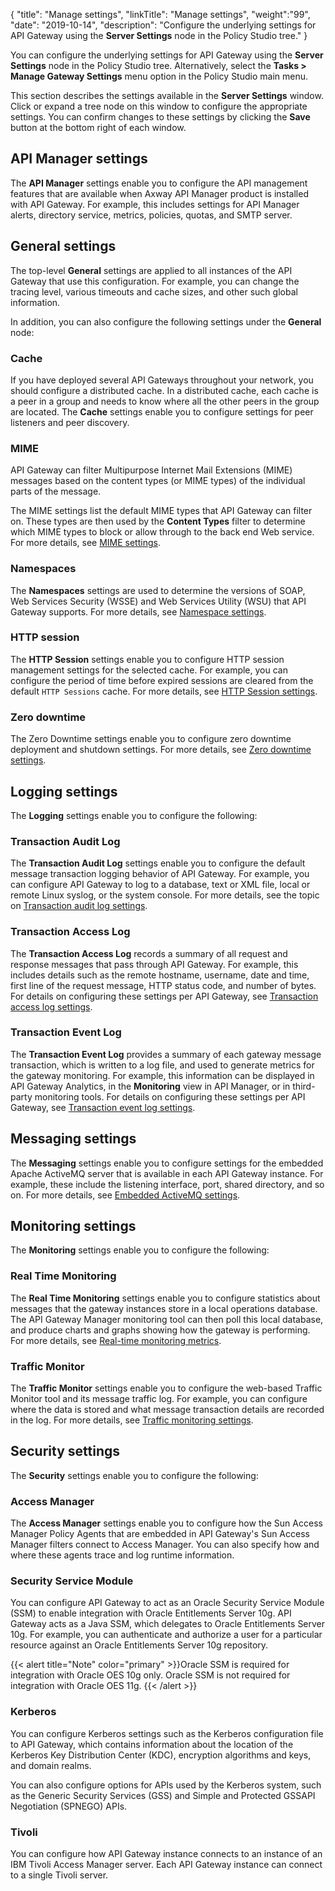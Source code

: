 {
"title": "Manage settings",
"linkTitle": "Manage settings",
"weight":"99",
"date": "2019-10-14",
"description": "Configure the underlying settings for API Gateway using the **Server Settings** node in the Policy Studio tree."
}

You can configure the underlying settings for API Gateway using the **Server Settings** node in the Policy Studio tree. Alternatively, select the **Tasks > Manage Gateway Settings** menu option in the Policy Studio main menu.

This section describes the settings available in the **Server Settings** window. Click or expand a tree node on this window to configure the appropriate settings. You can confirm changes to these settings by clicking the **Save** button at the bottom right of each window.

## API Manager settings

The **API Manager**
settings enable you to configure the API management features that are available when Axway API Manager product is installed with API Gateway. For example, this includes settings for API Manager alerts, directory service, metrics, policies, quotas, and SMTP server.

## General settings

The top-level **General** settings are applied to all instances of the API Gateway that use this configuration. For example, you can change the tracing level, various timeouts and cache sizes, and other such global information.

In addition, you can also configure the following settings under the **General** node:

### Cache

If you have deployed several API Gateways throughout your network, you should configure a distributed cache. In a distributed cache, each cache is a peer in a group and needs to know where all the other peers in the group are located. The **Cache** settings enable you to configure settings for peer listeners and peer discovery. 

### MIME

API Gateway can filter Multipurpose Internet Mail Extensions (MIME) messages based on the content types (or MIME types) of the individual parts of the message.

The MIME settings list the default MIME types that API Gateway can filter on. These types are then used by the **Content Types**
filter to determine which MIME types to block or allow through to the back end Web service. For more details, see [MIME settings](/docs/apigtw_ref/additional_settings#mime-settings).

### Namespaces

The **Namespaces** settings are used to determine the versions of SOAP, Web Services Security (WSSE) and Web Services Utility (WSU) that API Gateway supports. For more details, see [Namespace settings](/docs/apigtw_ref/additional_settings#namespace-settings).

### HTTP session

The **HTTP Session** settings enable you to configure HTTP session management settings for the selected cache. For example, you can configure the period of time before expired sessions are cleared from the default `HTTP Sessions` cache. For more details, see [HTTP Session settings](/docs/apigtw_ref/additional_settings#http-session-settings).

### Zero downtime

The Zero Downtime settings enable you to configure zero downtime deployment and shutdown settings. For more details, see [Zero downtime settings](/docs/apigtw_ref/additional_settings#zero-downtime-settings).

## Logging settings

The **Logging** settings enable you to configure the following:

### Transaction Audit Log

The **Transaction Audit Log**
settings enable you to configure the default message transaction logging behavior of API Gateway. For example, you can configure API Gateway to log to a database, text or XML file, local or remote Linux syslog, or the system console. For more details, see the topic on [Transaction audit log settings](/docs/apigtw_ref/log_global_settings/).

### Transaction Access Log

The **Transaction Access Log**
records a summary of all request and response messages that pass through API Gateway. For example, this includes details such as the remote hostname, username, date and time, first line of the request message, HTTP status code, and number of bytes. For details on configuring these settings per API Gateway, see [Transaction access log settings](/docs/apigtw_ref/log_global_settings/#transaction-access-log-settings).

### Transaction Event Log

The **Transaction Event Log** provides a summary of each gateway message transaction, which is written to a log file, and used to generate metrics for the gateway monitoring. For example, this information can be displayed in API Gateway Analytics, in the **Monitoring** view in API Manager, or in third-party monitoring tools. For details on configuring these settings per API Gateway, see [Transaction event log settings](/docs/apigtw_ref/log_global_settings#transaction-event-log-settings).

## Messaging settings

The **Messaging** settings enable you to configure settings for the embedded Apache ActiveMQ server that is available in each API Gateway instance. For example, these include the listening interface, port, shared directory, and so on. For more details, see [Embedded ActiveMQ settings](/docs/apigtw_ref/general_activemq_settings).

## Monitoring settings

The **Monitoring** settings enable you to configure the following:

### Real Time Monitoring

The **Real Time Monitoring** settings enable you to configure statistics about messages that the gateway instances store in a local operations database. The API Gateway Manager monitoring tool can then poll this local database, and produce charts and graphs showing how the gateway is performing. For more details, see [Real-time monitoring metrics](/docs/apigtw_ref/monitor_traffic_events_metrics#real-time-monitoring-metrics).

### Traffic Monitor

The **Traffic Monitor** settings enable you to configure the web-based Traffic Monitor tool and its message traffic log. For example, you can configure where the data is stored and what message transaction details are recorded in the log. For more details, see [Traffic monitoring settings](/docs/apigtw_ref/monitor_traffic_events_metrics#traffic-monitoring-settings).

## Security settings

The **Security** settings enable you to configure the following:

### Access Manager

The **Access Manager** settings enable you to configure how the Sun Access Manager Policy Agents that are embedded in API Gateway's Sun Access Manager filters connect to Access Manager. You can also specify how and where these agents trace and log runtime information.

### Security Service Module

You can configure API Gateway to act as an Oracle Security Service Module (SSM) to enable integration with Oracle Entitlements Server 10g. API Gateway acts as a Java SSM, which delegates to Oracle Entitlements Server 10g. For example, you can authenticate and authorize a user for a particular resource against an Oracle Entitlements Server 10g repository.

{{< alert title="Note" color="primary" >}}Oracle SSM is required for integration with Oracle OES 10g only. Oracle SSM is not required for integration with Oracle OES 11g. {{< /alert >}}

### Kerberos

You can configure Kerberos settings such as the Kerberos configuration file to API Gateway, which contains information about the location of the Kerberos Key Distribution Center (KDC), encryption algorithms and keys, and domain realms.

You can also configure options for APIs used by the Kerberos system, such as the Generic Security Services (GSS) and Simple and Protected GSSAPI Negotiation (SPNEGO) APIs.

### Tivoli

You can configure how API Gateway instance connects to an instance of an IBM Tivoli Access Manager server. Each API Gateway instance can connect to a single Tivoli server. 
